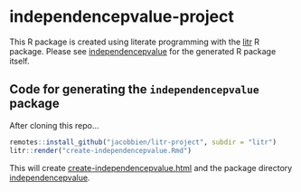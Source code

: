 # independencepvalue-project

This R package is created using literate programming with the  [litr](https://github.com/jacobbien/litr-project/tree/main/litr) R package.  Please see [independencepvalue](independencepvalue) for the generated R package itself.

## Code for generating the `independencepvalue` package

After cloning this repo...

```r
remotes::install_github("jacobbien/litr-project", subdir = "litr")
litr::render("create-independencepvalue.Rmd")
```

This will create [create-independencepvalue.html](https://htmlpreview.github.io/?https://github.com/ArkajyotiSaha/independencepvalue-project/blob/main/create-independencepvalue.html) and the package directory [independencepvalue](independencepvalue).
